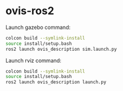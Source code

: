 # ovis-ros2

Launch gazebo command:
```bash
colcon build --symlink-install
source install/setup.bash
ros2 launch ovis_description sim.launch.py
```

Launch rviz command:
```bash
colcon build --symlink-install
source install/setup.bash
ros2 launch ovis_description launch.py
```